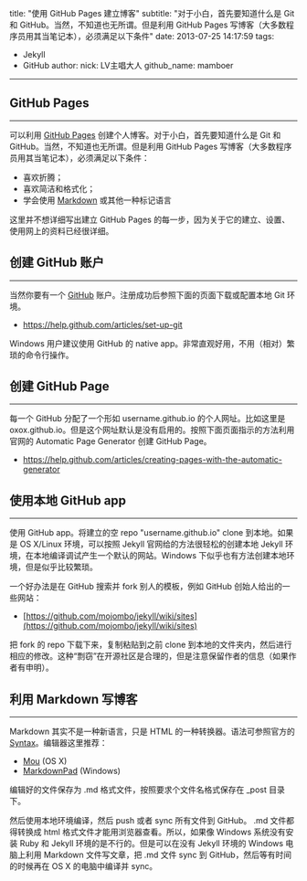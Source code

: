 title: "使用 GitHub Pages 建立博客"
subtitle: "对于小白，首先要知道什么是 Git 和 GitHub。当然，不知道也无所谓。但是利用 GitHub Pages 写博客（大多数程序员用其当笔记本），必须满足以下条件"
date: 2013-07-25 14:17:59
tags:
  - Jekyll
  - GitHub
author:
  nick: LV主唱大人
  github_name: mamboer

---

## GitHub Pages
---

可以利用 [GitHub Pages](http://pages.github.com/ "GitHub Pages") 创建个人博客。对于小白，首先要知道什么是 Git 和 GitHub。当然，不知道也无所谓。但是利用 GitHub Pages 写博客（大多数程序员用其当笔记本），必须满足以下条件：

* 喜欢折腾；
* 喜欢简洁和格式化；
* 学会使用 [Markdown](http://daringfireball.net/projects/markdown/ "Markdown") 或其他一种标记语言

这里并不想详细写出建立 GitHub Pages 的每一步，因为关于它的建立、设置、使用网上的资料已经很详细。

## 创建 GitHub 账户
---

当然你要有一个 [GitHub](https://github.com/) 账户。注册成功后参照下面的页面下载或配置本地 Git 环境。

* <https://help.github.com/articles/set-up-git>

Windows 用户建议使用 GitHub 的 native app。非常直观好用，不用（相对）繁琐的命令行操作。

## 创建 GitHub Page

---

每一个 GitHub 分配了一个形如 username.github.io 的个人网址。比如这里是 oxox.github.io。但是这个网址默认是没有启用的。按照下面页面指示的方法利用官网的 Automatic Page Generator 创建 GitHub Page。

* <https://help.github.com/articles/creating-pages-with-the-automatic-generator>

## 使用本地 GitHub app

---

使用 GitHub app。将建立的空 repo "username.github.io" clone 到本地。如果是 OS X/Linux 环境，可以按照 Jekyll 官网给的方法很轻松的创建本地 Jekyll 环境，在本地编译调试产生一个默认的网站。Windows 下似乎也有方法创建本地环境，但是似乎比较繁琐。

一个好办法是在 GitHub 搜索并 fork 别人的模板，例如 GitHub 创始人给出的一些网站：

* [https://github.com/mojombo/jekyll/wiki/sites](https://github.com/mojombo/jekyll/wiki/sites)

把 fork 的 repo 下载下来，复制粘贴到之前 clone 到本地的文件夹内，然后进行相应的修改。这种“剽窃”在开源社区是合理的，但是注意保留作者的信息（如果作者有申明）。

## 利用 Markdown 写博客

---

Markdown 其实不是一种新语言，只是 HTML 的一种转换器。语法可参照官方的 [Syntax](http://daringfireball.net/projects/markdown/syntax)。编辑器这里推荐：

* [Mou](http://mouapp.com/) (OS X)
* [MarkdownPad](http://markdownpad.com/) (Windows)

编辑好的文件保存为 .md 格式文件，按照要求个文件名格式保存在 _post 目录下。

然后使用本地环境编译，然后 push 或者 sync 所有文件到 GitHub。 .md 文件都得转换成 html 格式文件才能用浏览器查看。所以，如果像 Windows 系统没有安装 Ruby 和 Jekyll 环境的是不行的。但是可以在没有 Jekyll 环境的 Windows 电脑上利用 Markdown 文件写文章，把 .md 文件 sync 到 GitHub，然后等有时间的时候再在 OS X 的电脑中编译并 sync。
